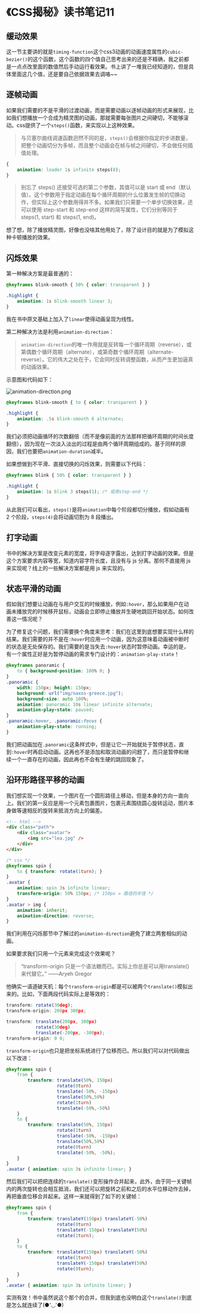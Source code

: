 # 《CSS揭秘》读书笔记11

## 缓动效果

这一节主要讲的就是`timing-function`这个css3动画的动画速度属性的`cubic-bezier()`的这个函数，这个函数的四个值自己思考出来的还是不精确，我之前都是一点点改里面的数值然后手动运行看效果。书上讲了一堆我已经知道的，但是具体里面这几个值，还是要自己依据效果去调咯~~

## 逐帧动画

如果我们需要的不是平滑的过渡动画，而是需要动画以逐帧动画的形式来展现，比如我们想播放一个合成为精灵图的动画，那就需要每张图片之间硬切，不能够滚动。css提供了一个`steps()`函数，来实现以上这种效果。

> 与贝塞尔曲线调速函数迥然不同的是，`steps()`会根据你指定的步进数量，把整个动画切分为多帧，而且整个动画会在帧与帧之间硬切，不会做任何插值处理。

```css
{
    animation: loader 1s infinite steps(8);
}
```

> 别忘了 steps() 还接受可选的第二个参数，其值可以是 start 或 end（默认值）。这个参数用于指定动画在每个循环周期的什么位置发生帧的切换动作，但实际上这个参数用得并不多。如果我们只需要一个单步切换效果，还可以使用 step-start 和 step-end 这样的简写属性，它们分别等同于 steps(1, start) 和 steps(1, end)。

想了想，除了播放精灵图，好像也没啥其他用处了，除了设计目的就是为了模拟这种卡顿播放的效果。

## 闪烁效果

第一种解决方案是最普通的：

```css
@keyframes blink-smooth { 50% { color: transparent } }

.highlight {
    animation: 1s blink-smooth linear 3;
}
```

我在书中原文基础上加入了`linear`使得动画呈现为线性。

第二种解决方法是利用`animation-direction`：
> `animation-direction`的唯一作用就是反转每一个循环周期（reverse），或第偶数个循环周期（alternate），或第奇数个循环周期（alternate-reverse）。它的伟大之处在于，它会同时反转调整函数，从而产生更加逼真的动画效果。

示意图和代码如下：

![animation-direction.png](http://oib8kvha0.bkt.clouddn.com/animation-direction.png)

```css
@keyframes blink-smooth { to { color: transparent } }

.highlight {
    animation: .5s blink-smooth 6 alternate;
}
```

我们必须把动画循环的次数翻倍（而不是像前面的方法那样把循环周期的时间长度翻倍），因为现在一次淡入淡出的过程是由两个循环周期组成的。基于同样的原因，我们也要把`animation-duration`减半。

如果想做到不平滑、直接切换的闪烁效果，则需要以下代码：

```css
@keyframes blink { 50% { color: transparent } }

.highlight {
    animation: 1s blink 3 steps(1); /* 或用step-end */
}
```

从此我们可以看出，`steps()`是将`animation`中每个阶段都切分播放，假如动画有 2 个阶段，`steps(4)`会将动画切割为 8 段播出。

## 打字动画

书中的解决方案是改变元素的宽度，将字母逐字露出，达到打字动画的效果。但是这个方案要求内容等宽，知道内容字符长度，且没有与 js 分离。那何不直接用 js 来实现呢？线上的一些解决方案都是用 js 来实现的。

## 状态平滑的动画

假如我们想要让动画在与用户交互的时候播放，例如`:hover`，那么如果用户在动画未播放完的时候移开鼠标，动画会立即停止播放并生硬地跳回开始状态。如何改善这一情况呢？

为了修复这个问题，我们需要换个角度来思考：我们在这里到底想要实现什么样的结果。我们需要的并不是在`:hover`时应用一个动画，因为这意味着动画被中断时的状态是无处保存的。我们需要的是当失去`:hover`状态时暂停动画。幸运的是，有一个属性正好是为暂停动画的需求专门设计的：`animation-play-state`！

```css
@keyframes panoramic {
    to { background-position: 100% 0; }
}
.panoramic {
    width: 150px; height: 150px;
    background: url("img/naxos-greece.jpg");
    background-size: auto 100%;
    animation: panoramic 10s linear infinite alternate;
    animation-play-state: paused;
}
.panoramic:hover, .panoramic:focus {
    animation-play-state: running;
}
```

我们把动画加在`.panoramic`这条样式中，但是让它一开始就处于暂停状态，直到`:hover`时再启动动画。这再也不是添加和取消动画的问题了，而只是暂停和继续一个一直存在的动画，因此再也不会有生硬的跳回现象了。

## 沿环形路径平移的动画

我们想实现一个效果，一个图片在一个圆形路径上移动，但是本身的方向一直向上。我们的第一反应是用一个元素包裹图片，包裹元素围绕圆心旋转运动，图片本身做等速相反的旋转来抵消方向上的偏差。


```html
<!-- html -->
<div class="path">
    <div class="avatar">
        <img src="lea.jpg" />
    </div>
</div>
```
```css
/* css */
@keyframes spin {
    to { transform: rotate(1turn); }
}
.avatar {
    animation: spin 3s infinite linear;
    transform-origin: 50% 150px; /* 150px = 路径的半径 */
}
.avatar > img {
    animation: inherit;
    animation-direction: reverse;
}
```
我们利用在闪烁那节中了解过的`animation-direction`避免了建立两套相似的动画。

如果要求我们只用一个元素来完成这个效果呢？

> “transform-origin 只是一个语法糖而已。实际上你总是可以用translate() 来代替它。”
> ——Aryeh Gregor

他确实一语道破天机：每个`transform-origin`都是可以被两个`translate()`模拟出来的。比如，下面两段代码实际上是等效的：

```js
transform: rotate(30deg);
transform-origin: 200px 300px;

transform: translate(200px, 300px)
           rotate(30deg)
           translate(-200px, -300px);
transform-origin: 0 0;
```

`transform-origin`也只是把坐标系统进行了位移而已。所以我们可以对代码做出以下改进：

```css
@keyframes spin {
    from {
        transform: translate(50%, 150px)
                   rotate(0turn)
                   translate(-50%, -150px)
                   translate(50%,50%)
                   rotate(1turn)
                   translate(-50%,-50%)
    }
    to {
        transform: translate(50%, 150px)
                   rotate(1turn)
                   translate(-50%, -150px)
                   translate(50%,50%)
                   rotate(0turn)
                   translate(-50%, -50%);
    }
}
.avatar { animation: spin 3s infinite linear; }
```

然后我们可以把把连续的`translate()`变形操作合并起来，此外，由于同一关键帧内的两次旋转也会相互抵消，我们还可以把旋转之前和之后的水平位移动作去掉，再把垂直位移合并起来。这样一来就得到了如下的关键帧：

```css
@keyframes spin {
    from {
        transform: translateY(150px) translateY(-50%)
                   rotate(0turn)
                   translateY(-150px) translateY(50%)
                   rotate(1turn);
    }
    to {
        transform: translateY(150px) translateY(-50%)
                   rotate(1turn)
                   translateY(-150px) translateY(50%)
                   rotate(0turn);
    }
}
.avatar { animation: spin 3s infinite linear; }
```

实测有效！书中虽然说这个那个的合并，但我到底也没明白这个`translate()`到底是怎么就连续了(●'◡'●)

